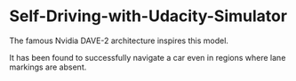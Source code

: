 # Self-Driving-with-Udacity-Simulator

The famous Nvidia DAVE-2 architecture inspires this model.

It has been found to successfully navigate a car even in regions where lane markings are absent.


